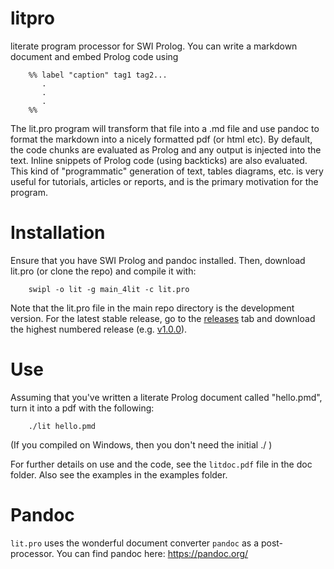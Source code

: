 # litpro
literate program processor for SWI Prolog. You can write a markdown document and embed Prolog code using

        %% label "caption" tag1 tag2...
           .
           .
           .
        %%

The lit.pro program will transform that file into a .md file and use pandoc to format the markdown into a nicely formatted pdf (or html etc).  By default, the code chunks are evaluated as Prolog and any output is injected into the text.  Inline snippets of Prolog code (using backticks) are also evaluated.  This kind of "programmatic" generation of text, tables diagrams, etc. is very useful for tutorials, articles or reports, and is the primary motivation for the program.

# Installation
Ensure that you have SWI Prolog and pandoc installed.  Then, download lit.pro (or clone the repo) and compile it with:

        swipl -o lit -g main_4lit -c lit.pro

Note that the lit.pro file in the main repo directory is the development version.  For the latest stable release, go to the [releases](https://github.com/RdR1024/litpro/releases) tab and download the highest numbered release (e.g. [v1.0.0](https://github.com/RdR1024/litpro/archive/v1.0.0.zip)).

# Use
Assuming that you've written a literate Prolog document called "hello.pmd", turn it into a pdf with the following:

        ./lit hello.pmd

(If you compiled on Windows, then you don't need the initial ./ )

For further details on use and the code, see the `litdoc.pdf` file in the doc folder. Also see the examples in the examples folder.


# Pandoc
`lit.pro` uses the wonderful document converter `pandoc` as a post-processor.  You can find pandoc here: https://pandoc.org/

